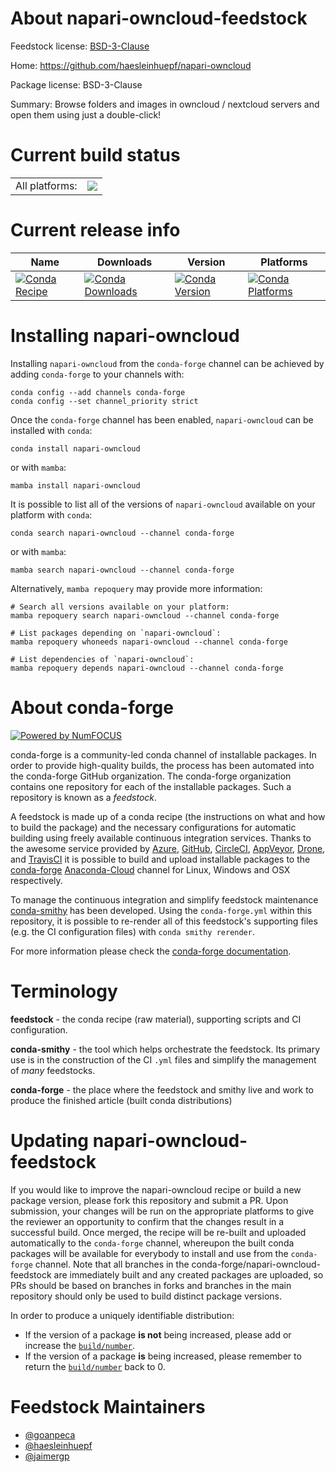 About napari-owncloud-feedstock
===============================

Feedstock license: [BSD-3-Clause](https://github.com/conda-forge/napari-owncloud-feedstock/blob/main/LICENSE.txt)

Home: https://github.com/haesleinhuepf/napari-owncloud

Package license: BSD-3-Clause

Summary: Browse folders and images in owncloud / nextcloud servers and open them using just a double-click!

Current build status
====================


<table><tr><td>All platforms:</td>
    <td>
      <a href="https://dev.azure.com/conda-forge/feedstock-builds/_build/latest?definitionId=19266&branchName=main">
        <img src="https://dev.azure.com/conda-forge/feedstock-builds/_apis/build/status/napari-owncloud-feedstock?branchName=main">
      </a>
    </td>
  </tr>
</table>

Current release info
====================

| Name | Downloads | Version | Platforms |
| --- | --- | --- | --- |
| [![Conda Recipe](https://img.shields.io/badge/recipe-napari--owncloud-green.svg)](https://anaconda.org/conda-forge/napari-owncloud) | [![Conda Downloads](https://img.shields.io/conda/dn/conda-forge/napari-owncloud.svg)](https://anaconda.org/conda-forge/napari-owncloud) | [![Conda Version](https://img.shields.io/conda/vn/conda-forge/napari-owncloud.svg)](https://anaconda.org/conda-forge/napari-owncloud) | [![Conda Platforms](https://img.shields.io/conda/pn/conda-forge/napari-owncloud.svg)](https://anaconda.org/conda-forge/napari-owncloud) |

Installing napari-owncloud
==========================

Installing `napari-owncloud` from the `conda-forge` channel can be achieved by adding `conda-forge` to your channels with:

```
conda config --add channels conda-forge
conda config --set channel_priority strict
```

Once the `conda-forge` channel has been enabled, `napari-owncloud` can be installed with `conda`:

```
conda install napari-owncloud
```

or with `mamba`:

```
mamba install napari-owncloud
```

It is possible to list all of the versions of `napari-owncloud` available on your platform with `conda`:

```
conda search napari-owncloud --channel conda-forge
```

or with `mamba`:

```
mamba search napari-owncloud --channel conda-forge
```

Alternatively, `mamba repoquery` may provide more information:

```
# Search all versions available on your platform:
mamba repoquery search napari-owncloud --channel conda-forge

# List packages depending on `napari-owncloud`:
mamba repoquery whoneeds napari-owncloud --channel conda-forge

# List dependencies of `napari-owncloud`:
mamba repoquery depends napari-owncloud --channel conda-forge
```


About conda-forge
=================

[![Powered by
NumFOCUS](https://img.shields.io/badge/powered%20by-NumFOCUS-orange.svg?style=flat&colorA=E1523D&colorB=007D8A)](https://numfocus.org)

conda-forge is a community-led conda channel of installable packages.
In order to provide high-quality builds, the process has been automated into the
conda-forge GitHub organization. The conda-forge organization contains one repository
for each of the installable packages. Such a repository is known as a *feedstock*.

A feedstock is made up of a conda recipe (the instructions on what and how to build
the package) and the necessary configurations for automatic building using freely
available continuous integration services. Thanks to the awesome service provided by
[Azure](https://azure.microsoft.com/en-us/services/devops/), [GitHub](https://github.com/),
[CircleCI](https://circleci.com/), [AppVeyor](https://www.appveyor.com/),
[Drone](https://cloud.drone.io/welcome), and [TravisCI](https://travis-ci.com/)
it is possible to build and upload installable packages to the
[conda-forge](https://anaconda.org/conda-forge) [Anaconda-Cloud](https://anaconda.org/)
channel for Linux, Windows and OSX respectively.

To manage the continuous integration and simplify feedstock maintenance
[conda-smithy](https://github.com/conda-forge/conda-smithy) has been developed.
Using the ``conda-forge.yml`` within this repository, it is possible to re-render all of
this feedstock's supporting files (e.g. the CI configuration files) with ``conda smithy rerender``.

For more information please check the [conda-forge documentation](https://conda-forge.org/docs/).

Terminology
===========

**feedstock** - the conda recipe (raw material), supporting scripts and CI configuration.

**conda-smithy** - the tool which helps orchestrate the feedstock.
                   Its primary use is in the construction of the CI ``.yml`` files
                   and simplify the management of *many* feedstocks.

**conda-forge** - the place where the feedstock and smithy live and work to
                  produce the finished article (built conda distributions)


Updating napari-owncloud-feedstock
==================================

If you would like to improve the napari-owncloud recipe or build a new
package version, please fork this repository and submit a PR. Upon submission,
your changes will be run on the appropriate platforms to give the reviewer an
opportunity to confirm that the changes result in a successful build. Once
merged, the recipe will be re-built and uploaded automatically to the
`conda-forge` channel, whereupon the built conda packages will be available for
everybody to install and use from the `conda-forge` channel.
Note that all branches in the conda-forge/napari-owncloud-feedstock are
immediately built and any created packages are uploaded, so PRs should be based
on branches in forks and branches in the main repository should only be used to
build distinct package versions.

In order to produce a uniquely identifiable distribution:
 * If the version of a package **is not** being increased, please add or increase
   the [``build/number``](https://docs.conda.io/projects/conda-build/en/latest/resources/define-metadata.html#build-number-and-string).
 * If the version of a package **is** being increased, please remember to return
   the [``build/number``](https://docs.conda.io/projects/conda-build/en/latest/resources/define-metadata.html#build-number-and-string)
   back to 0.

Feedstock Maintainers
=====================

* [@goanpeca](https://github.com/goanpeca/)
* [@haesleinhuepf](https://github.com/haesleinhuepf/)
* [@jaimergp](https://github.com/jaimergp/)


